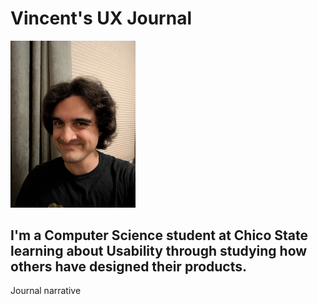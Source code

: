 # Vincent's UX Journal

<img src="/journal/PXL_20250729_043316968.MP.jpg" width="200" />

## I'm a Computer Science student at Chico State learning about Usability through studying how others have designed their products.

Journal narrative
